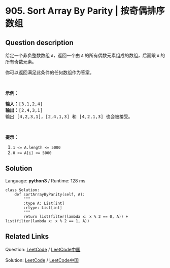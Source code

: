 # 905. Sort Array By Parity | 按奇偶排序数组

## Question description

<!--If you want to use the English description, use <p>Given an array <code>A</code> of non-negative integers, return an array consisting of all the even elements of <code>A</code>, followed by all the odd elements of <code>A</code>.</p>

<p>You may return any answer array that satisfies this condition.</p>

<p>&nbsp;</p>

<div>
<p><strong>Example 1:</strong></p>

<pre>
<strong>Input: </strong><span id="example-input-1-1">[3,1,2,4]</span>
<strong>Output: </strong><span id="example-output-1">[2,4,3,1]</span>
The outputs [4,2,3,1], [2,4,1,3], and [4,2,1,3] would also be accepted.
</pre>

<p>&nbsp;</p>

<p><strong>Note:</strong></p>

<ol>
	<li><code>1 &lt;= A.length &lt;= 5000</code></li>
	<li><code>0 &lt;= A[i] &lt;= 5000</code></li>
</ol>
</div>
 instead-->
<p>给定一个非负整数数组 <code>A</code>，返回一个由 <code>A</code> 的所有偶数元素组成的数组，后面跟 <code>A</code> 的所有奇数元素。</p>

<p>你可以返回满足此条件的任何数组作为答案。</p>

<p>&nbsp;</p>

<p><strong>示例：</strong></p>

<pre><strong>输入：</strong>[3,1,2,4]
<strong>输出：</strong>[2,4,3,1]
输出 [4,2,3,1]，[2,4,1,3] 和 [4,2,1,3] 也会被接受。
</pre>

<p>&nbsp;</p>

<p><strong>提示：</strong></p>

<ol>
	<li><code>1 &lt;= A.length &lt;= 5000</code></li>
	<li><code>0 &lt;= A[i] &lt;= 5000</code></li>
</ol>




## Solution

Language: **python3**  /  Runtime: 128 ms

```python3
class Solution:
    def sortArrayByParity(self, A):
        """
        :type A: List[int]
        :rtype: List[int]
        """
        return list(filter(lambda x: x % 2 == 0, A)) + list(filter(lambda x: x % 2 == 1, A))
```



## Related Links

Question: [LeetCode](https://leetcode.com/problems/sort-array-by-parity/description/)  /  [LeetCode中国](https://leetcode-cn.com/problems/sort-array-by-parity/description/)

Solution: [LeetCode](https://leetcode.com/articles/sort-array-by-parity/)  /  [LeetCode中国](https://leetcode-cn.com/articles/sort-array-by-parity/)
